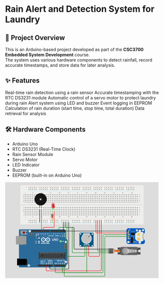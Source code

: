 # Rain Alert and Detection System for Laundry

## 📌 Project Overview
This is an Arduino-based project developed as part of the **CSC3700 Embedded System Development** course.  
The system uses various hardware components to detect rainfall, record accurate timestamps, and store data for later analysis.

## ✨ Features
Real-time rain detection using a rain sensor
Accurate timestamping with the RTC DS3231 module
Automatic control of a servo motor to protect laundry during rain
Alert system using LED and buzzer
Event logging in EEPROM
Calculation of rain duration (start time, stop time, total duration)
Data retrieval for analysis

## 🛠 Hardware Components
- Arduino Uno
- RTC DS3231 (Real-Time Clock)
- Rain Sensor Module
- Servo Motor
- LED Indicator
- Buzzer
- EEPROM (built-in on Arduino Uno)

<img src="images/CircuitDiagram.png" alt="System Diagram" width="500">




